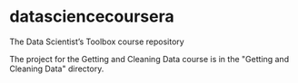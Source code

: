 # datasciencecoursera
The Data Scientist’s Toolbox course repository

The project for the Getting and Cleaning Data course is in the "Getting and Cleaning Data" directory.
